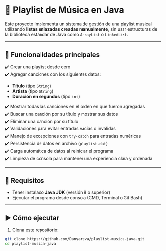 # 🎵 Playlist de Música en Java

Este proyecto implementa un sistema de gestión de una playlist musical utilizando **listas enlazadas creadas manualmente**, sin usar estructuras de la biblioteca estándar de Java como `ArrayList` o `LinkedList`.

---

## 📌 Funcionalidades principales

✔️ Crear una playlist desde cero  
✔️ Agregar canciones con los siguientes datos:
- **Título** (tipo `String`)
- **Artista** (tipo `String`)
- **Duración en segundos** (tipo `int`)

✔️ Mostrar todas las canciones en el orden en que fueron agregadas  
✔️ Buscar una canción por su título y mostrar sus datos  
✔️ Eliminar una canción por su título  
✔️ Validaciones para evitar entradas vacías o inválidas  
✔️ Manejo de excepciones con `try-catch` para entradas numéricas  
✔️ Persistencia de datos en archivo (`playlist.dat`)  
✔️ Carga automática de datos al reiniciar el programa  
✔️ Limpieza de consola para mantener una experiencia clara y ordenada

---

## 🧠 Requisitos

- Tener instalado **Java JDK** (versión 8 o superior)
- Ejecutar el programa desde consola (CMD, Terminal o Git Bash)

---

## ▶️ Cómo ejecutar

1. Clona este repositorio:
```bash
git clone https://github.com/Danyareva/playlist-musica-java.git
cd playlist-musica-java
